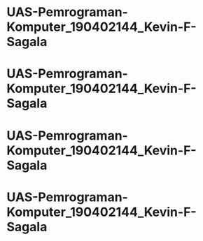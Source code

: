 # UAS-Pemrograman-Komputer_190402144_Kevin-F-Sagala
# UAS-Pemrograman-Komputer_190402144_Kevin-F-Sagala
# UAS-Pemrograman-Komputer_190402144_Kevin-F-Sagala
# UAS-Pemrograman-Komputer_190402144_Kevin-F-Sagala
